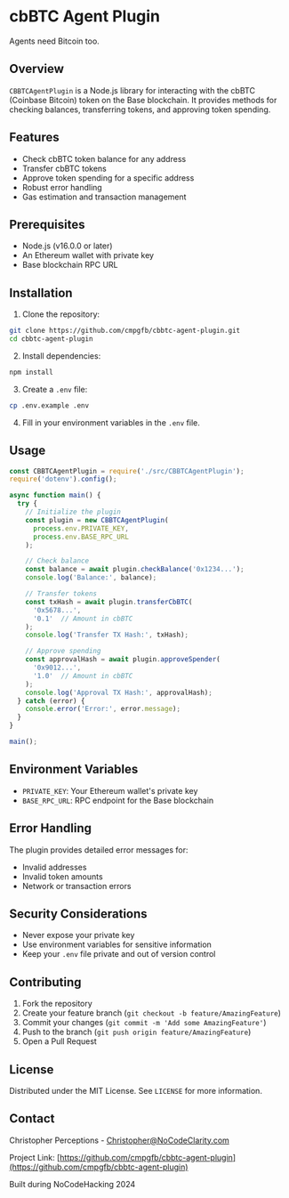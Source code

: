 # cbBTC Agent Plugin

Agents need Bitcoin too. 

## Overview

`CBBTCAgentPlugin` is a Node.js library for interacting with the cbBTC (Coinbase Bitcoin) token on the Base blockchain. It provides methods for checking balances, transferring tokens, and approving token spending.

## Features

- Check cbBTC token balance for any address
- Transfer cbBTC tokens
- Approve token spending for a specific address
- Robust error handling
- Gas estimation and transaction management

## Prerequisites

- Node.js (v16.0.0 or later)
- An Ethereum wallet with private key
- Base blockchain RPC URL

## Installation

1. Clone the repository:
```bash
git clone https://github.com/cmpgfb/cbbtc-agent-plugin.git
cd cbbtc-agent-plugin
```

2. Install dependencies:
```bash
npm install
```

3. Create a `.env` file:
```bash
cp .env.example .env
```

4. Fill in your environment variables in the `.env` file.

## Usage

```javascript
const CBBTCAgentPlugin = require('./src/CBBTCAgentPlugin');
require('dotenv').config();

async function main() {
  try {
    // Initialize the plugin
    const plugin = new CBBTCAgentPlugin(
      process.env.PRIVATE_KEY, 
      process.env.BASE_RPC_URL
    );

    // Check balance
    const balance = await plugin.checkBalance('0x1234...');
    console.log('Balance:', balance);

    // Transfer tokens
    const txHash = await plugin.transferCbBTC(
      '0x5678...', 
      '0.1'  // Amount in cbBTC
    );
    console.log('Transfer TX Hash:', txHash);

    // Approve spending
    const approvalHash = await plugin.approveSpender(
      '0x9012...', 
      '1.0'  // Amount in cbBTC
    );
    console.log('Approval TX Hash:', approvalHash);
  } catch (error) {
    console.error('Error:', error.message);
  }
}

main();
```

## Environment Variables

- `PRIVATE_KEY`: Your Ethereum wallet's private key
- `BASE_RPC_URL`: RPC endpoint for the Base blockchain

## Error Handling

The plugin provides detailed error messages for:
- Invalid addresses
- Invalid token amounts
- Network or transaction errors

## Security Considerations

- Never expose your private key
- Use environment variables for sensitive information
- Keep your `.env` file private and out of version control

## Contributing

1. Fork the repository
2. Create your feature branch (`git checkout -b feature/AmazingFeature`)
3. Commit your changes (`git commit -m 'Add some AmazingFeature'`)
4. Push to the branch (`git push origin feature/AmazingFeature`)
5. Open a Pull Request

## License

Distributed under the MIT License. See `LICENSE` for more information.

## Contact

Christopher Perceptions - [Christopher@NoCodeClarity.com](mailto:Christopher@NoCodeClarity.com)

Project Link: [https://github.com/cmpgfb/cbbtc-agent-plugin](https://github.com/cmpgfb/cbbtc-agent-plugin)

Built during NoCodeHacking 2024
